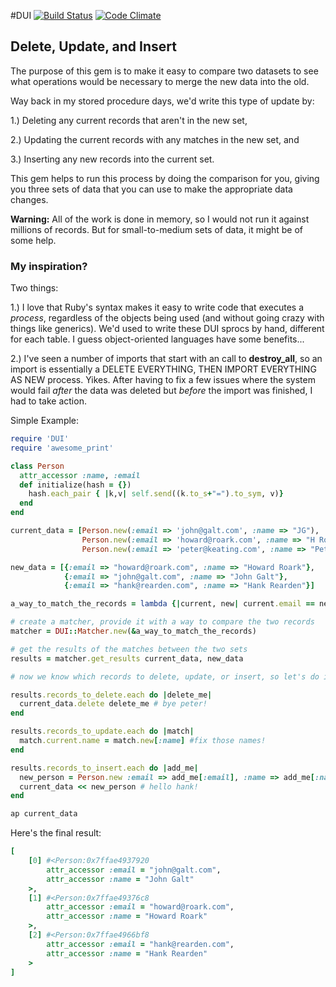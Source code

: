 #DUI [![Build Status](https://secure.travis-ci.org/darrencauthon/DUI.png?branch=master)](http://travis-ci.org/darrencauthon/DUI) [![Code Climate](https://codeclimate.com/github/darrencauthon/DUI.png)](https://codeclimate.com/github/darrencauthon/DUI)

## Delete, Update, and Insert

The purpose of this gem is to make it easy to compare two datasets to see what operations would be necessary to merge the new data into the old.

Way back in my stored procedure days, we'd write this type of update by:

1.) Deleting any current records that aren't in the new set,

2.) Updating the current records with any matches in the new set, and

3.) Inserting any new records into the current set.

This gem helps to run this process by doing the comparison for you, giving you three sets of data that you can use to make the appropriate data changes.

**Warning:** All of the work is done in memory, so I would not run it against millions of records.  But for small-to-medium sets of data, it might be of some help.

### My inspiration? ###

Two things:

1.) I love that Ruby's syntax makes it easy to write code that executes a *process*, regardless of the objects being used (and without going crazy with things like generics). We'd used to write these DUI sprocs by hand, different for each table. I guess object-oriented languages have some benefits...

2.) I've seen a number of imports that start with an call to **destroy_all**, so an import is essentially a DELETE EVERYTHING, THEN IMPORT EVERYTHING AS NEW process.  Yikes.  After having to fix a few issues where the system would fail *after* the data was deleted but *before* the import was finished, I had to take action.

Simple Example:

```ruby
require 'DUI'
require 'awesome_print'

class Person
  attr_accessor :name, :email
  def initialize(hash = {})
    hash.each_pair { |k,v| self.send((k.to_s+"=").to_sym, v)}
  end
end

current_data = [Person.new(:email => 'john@galt.com', :name => "JG"),
                Person.new(:email => 'howard@roark.com', :name => "H Roark"),
                Person.new(:email => 'peter@keating.com', :name => "Peter Keating")]

new_data = [{:email => "howard@roark.com", :name => "Howard Roark"},
            {:email => "john@galt.com", :name => "John Galt"},
            {:email => "hank@rearden.com", :name => "Hank Rearden"}]

a_way_to_match_the_records = lambda {|current, new| current.email == new[:email]}

# create a matcher, provide it with a way to compare the two records
matcher = DUI::Matcher.new(&a_way_to_match_the_records)

# get the results of the matches between the two sets
results = matcher.get_results current_data, new_data

# now we know which records to delete, update, or insert, so let's do it

results.records_to_delete.each do |delete_me|
  current_data.delete delete_me # bye peter!
end

results.records_to_update.each do |match|
  match.current.name = match.new[:name] #fix those names!
end

results.records_to_insert.each do |add_me|
  new_person = Person.new :email => add_me[:email], :name => add_me[:name]
  current_data << new_person # hello hank!
end

ap current_data

```
Here's the final result:

```ruby
[
    [0] #<Person:0x7ffae4937920
        attr_accessor :email = "john@galt.com",
        attr_accessor :name = "John Galt"
    >,
    [1] #<Person:0x7ffae49376c8
        attr_accessor :email = "howard@roark.com",
        attr_accessor :name = "Howard Roark"
    >,
    [2] #<Person:0x7ffae4966bf8
        attr_accessor :email = "hank@rearden.com",
        attr_accessor :name = "Hank Rearden"
    >
]
```
